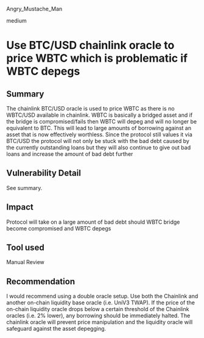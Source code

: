 Angry_Mustache_Man

medium

# Use BTC/USD chainlink oracle to price WBTC which is problematic if WBTC depegs

## Summary
The chainlink BTC/USD oracle is used to price WBTC as there is no WBTC/USD available in chainlink. WBTC is basically a bridged asset and if the bridge is compromised/fails then WBTC will depeg and will no longer be equivalent to BTC. This will lead to large amounts of borrowing against an asset that is now effectively worthless. Since the protocol still values it via BTC/USD the protocol will not only be stuck with the bad debt caused by the currently outstanding loans but they will also continue to give out bad loans and increase the amount of bad debt further
## Vulnerability Detail
See summary.
## Impact
Protocol will take on a large amount of bad debt should WBTC bridge become compromised and WBTC depegs

## Tool used

Manual Review

## Recommendation
I would recommend using a double oracle setup. Use both the Chainlink and another on-chain liquidity base oracle (i.e. UniV3 TWAP). If the price of the on-chain liquidity oracle drops below a certain threshold of the Chainlink oracles (i.e. 2% lower), any borrowing should be immediately halted. The chainlink oracle will prevent price manipulation and the liquidity oracle will safeguard against the asset depegging.